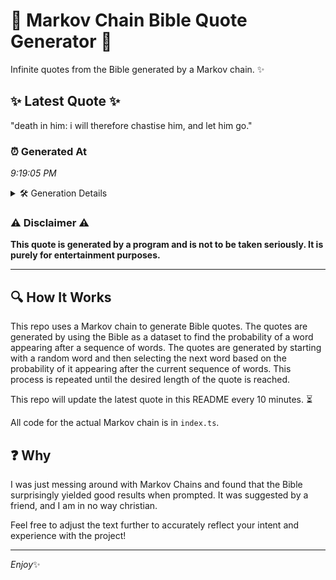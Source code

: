 # 📖 Markov Chain Bible Quote Generator 📖

Infinite quotes from the Bible generated by a Markov chain. ✨

## ✨ Latest Quote ✨
"death in him: i will therefore chastise him, and let him go."

### ⏰ Generated At
*9:19:05 PM*

<details>
    <summary>🛠️ Generation Details</summary>
    <p>
        <strong>🌱 Seed:</strong> death<br>
        <strong>🔄 Iterations:</strong> 11<br>
        <strong>📜 Context History:</strong><br>[ death ]: in<br>[ death, in ]: him:<br>[ death, in, him: ]: i<br>[ death, in, him:, i ]: will<br>[ death, in, him:, i, will ]: therefore<br>[ death, in, him:, i, will, therefore ]: chastise<br>[ in, him:, i, will, therefore, chastise ]: him,<br>[ him:, i, will, therefore, chastise, him, ]: and<br>[ i, will, therefore, chastise, him,, and ]: let<br>[ will, therefore, chastise, him,, and, let ]: him<br>[ therefore, chastise, him,, and, let, him ]: go.<br>
    </p>
</details>

### ⚠️ Disclaimer ⚠️
**This quote is generated by a program and is not to be taken seriously. It is purely for entertainment purposes.**

---

## 🔍 How It Works

This repo uses a Markov chain to generate Bible quotes. The quotes are generated by using the Bible as a dataset to find the probability of a word appearing after a sequence of words. The quotes are generated by starting with a random word and then selecting the next word based on the probability of it appearing after the current sequence of words. This process is repeated until the desired length of the quote is reached.

This repo will update the latest quote in this README every 10 minutes. ⏳

All code for the actual Markov chain is in `index.ts`.

## ❓ Why

I was just messing around with Markov Chains and found that the Bible surprisingly yielded good results when prompted. 
It was suggested by a friend, and I am in no way christian.

Feel free to adjust the text further to accurately reflect your intent and experience with the project!

---

*Enjoy*✨
